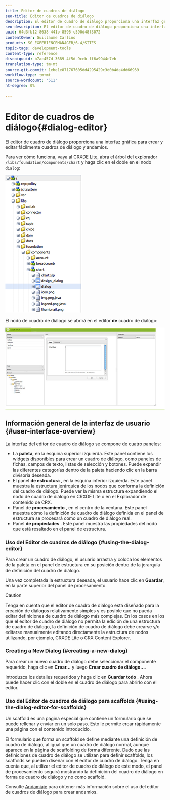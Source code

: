 ```yaml
---
title: Editor de cuadros de diálogo
seo-title: Editor de cuadros de diálogo
description: El editor de cuadro de diálogo proporciona una interfaz gráfica para crear y editar fácilmente cuadros de diálogo y andamios
seo-description: El editor de cuadro de diálogo proporciona una interfaz gráfica para crear y editar fácilmente cuadros de diálogo y andamios
uuid: 64d3fb12-8638-441b-8595-c590d48f3072
contentOwner: Guillaume Carlino
products: SG_EXPERIENCEMANAGER/6.4/SITES
topic-tags: development-tools
content-type: reference
discoiquuid: b7ac457d-3689-4f5d-9ceb-ff6a9944e7eb
translation-type: tm+mt
source-git-commit: 1ebe1e871767605dd4295429c3d0b4de4dd66939
workflow-type: tm+mt
source-wordcount: '511'
ht-degree: 0%

---
```



# Editor de cuadros de diálogo{#dialog-editor}

El editor de cuadro de diálogo proporciona una interfaz gráfica para crear y editar fácilmente cuadros de diálogo y andamios.

Para ver cómo funciona, vaya al CRXDE Lite, abra el árbol del explorador `/libs/foundation/components/chart` y haga clic en el doble en el nodo `dialog`:

![chlimage_1-247](assets/chlimage_1-247.png)

El nodo de cuadro de diálogo se abrirá en el editor **de** cuadro de diálogo:

![screen_shot_2012-02-01at25033pm](assets/screen_shot_2012-02-01at25033pm.png)

## Información general de la interfaz de usuario {#user-interface-overview}

La interfaz del editor de cuadro de diálogo se compone de cuatro paneles:

* La **paleta**, en la esquina superior izquierda. Este panel contiene los widgets disponibles para crear un cuadro de diálogo, como paneles de fichas, campos de texto, listas de selección y botones. Puede expandir las diferentes categorías dentro de la paleta haciendo clic en la barra divisoria deseada.
* El panel **de estructura** , en la esquina inferior izquierda. Este panel muestra la estructura jerárquica de los nodos que conforma la definición del cuadro de diálogo. Puede ver la misma estructura expandiendo el nodo de cuadro de diálogo en CRXDE Lite o en el Explorador de contenido de CRX.
* Panel de **procesamiento** , en el centro de la ventana. Este panel muestra cómo la definición de cuadro de diálogo definida en el panel de estructura se procesará como un cuadro de diálogo real.
* Panel **de propiedades** . Este panel muestra las propiedades del nodo que está resaltado en el panel de estructura.

### Uso del Editor de cuadros de diálogo {#using-the-dialog-editor}

Para crear un cuadro de diálogo, el usuario arrastra y coloca los elementos de la paleta en el panel de estructura en su posición dentro de la jerarquía de definición del cuadro de diálogo.

Una vez completada la estructura deseada, el usuario hace clic en **Guardar**, en la parte superior del panel de procesamiento.

>[!CAUTION]
>
>Tenga en cuenta que el editor de cuadro de diálogo está diseñado para la creación de diálogos relativamente simples y es posible que no pueda editar definiciones de cuadro de diálogo más complejas. En los casos en los que el editor de cuadro de diálogo no permita la edición de una estructura de cuadro de diálogo, la definición de cuadro de diálogo debe crearse y/o editarse manualmente editando directamente la estructura de nodos utilizando, por ejemplo, CRXDE Lite o CRX Content Explorer.

### Creating a New Dialog {#creating-a-new-dialog}

Para crear un nuevo cuadro de diálogo debe seleccionar el componente requerido, haga clic en **Crear...** y luego **Crear cuadro de diálogo...**.

Introduzca los detalles requeridos y haga clic en **Guardar todo** . Ahora puede hacer clic con el doble en el cuadro de diálogo para abrirlo con el editor.

### Uso del Editor de cuadros de diálogo para scaffolds {#using-the-dialog-editor-for-scaffolds}

Un scaffold es una página especial que contiene un formulario que se puede rellenar y enviar en un solo paso. Esto le permite crear rápidamente una página con el contenido introducido.

El formulario que forma un scaffold se define mediante una definición de cuadro de diálogo, al igual que un cuadro de diálogo normal, aunque aparece en la página de scaffolding de forma diferente. Dado que las definiciones de cuadro de diálogo se utilizan para definir scaffolds, los scaffolds se pueden diseñar con el editor de cuadro de diálogo. Tenga en cuenta que, al utilizar el editor de cuadro de diálogo de este modo, el panel de procesamiento seguirá mostrando la definición del cuadro de diálogo en forma de cuadro de diálogo y no como scaffold.

Consulte [Andamiaje](/help/sites-authoring/scaffolding.md) para obtener más información sobre el uso del editor de cuadros de diálogo para crear andamios.
